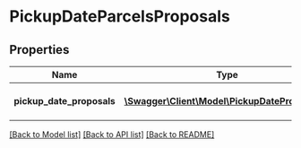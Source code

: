 # PickupDateParcelsProposals

## Properties
Name | Type | Description | Notes
------------ | ------------- | ------------- | -------------
**pickup_date_proposals** | [**\Swagger\Client\Model\PickupDateProposals[]**](PickupDateProposals.md) | Pickup date parcels proposals. | [optional] 

[[Back to Model list]](../../README.md#documentation-for-models) [[Back to API list]](../../README.md#documentation-for-api-endpoints) [[Back to README]](../../README.md)

